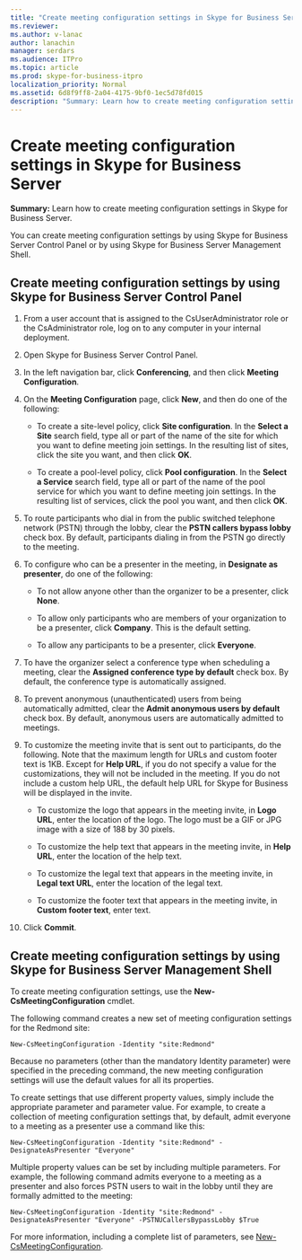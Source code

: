 ```yaml
---
title: "Create meeting configuration settings in Skype for Business Server"
ms.reviewer: 
ms.author: v-lanac
author: lanachin
manager: serdars
ms.audience: ITPro
ms.topic: article
ms.prod: skype-for-business-itpro
localization_priority: Normal
ms.assetid: 6d8f9ff8-2a04-4175-9bf0-1ec5d78fd015
description: "Summary: Learn how to create meeting configuration settings in Skype for Business Server."
---
```


# Create meeting configuration settings in Skype for Business Server
 
**Summary:** Learn how to create meeting configuration settings in Skype for Business Server.
  
You can create meeting configuration settings by using Skype for Business Server Control Panel or by using Skype for Business Server Management Shell.
  
## Create meeting configuration settings by using Skype for Business Server Control Panel

1. From a user account that is assigned to the CsUserAdministrator role or the CsAdministrator role, log on to any computer in your internal deployment.
    
2.  Open Skype for Business Server Control Panel.
    
3. In the left navigation bar, click **Conferencing**, and then click **Meeting Configuration**.
    
4. On the **Meeting Configuration** page, click **New**, and then do one of the following:
    
    - To create a site-level policy, click **Site configuration**. In the **Select a Site** search field, type all or part of the name of the site for which you want to define meeting join settings. In the resulting list of sites, click the site you want, and then click **OK**.
    
    - To create a pool-level policy, click **Pool configuration**. In the **Select a Service** search field, type all or part of the name of the pool service for which you want to define meeting join settings. In the resulting list of services, click the pool you want, and then click **OK**.
    
5. To route participants who dial in from the public switched telephone network (PSTN) through the lobby, clear the **PSTN callers bypass lobby** check box. By default, participants dialing in from the PSTN go directly to the meeting.
    
6. To configure who can be a presenter in the meeting, in **Designate as presenter**, do one of the following:
    
   - To not allow anyone other than the organizer to be a presenter, click **None**.
    
   - To allow only participants who are members of your organization to be a presenter, click **Company**. This is the default setting.
    
   - To allow any participants to be a presenter, click **Everyone**.
    
7. To have the organizer select a conference type when scheduling a meeting, clear the **Assigned conference type by default** check box. By default, the conference type is automatically assigned.
    
8. To prevent anonymous (unauthenticated) users from being automatically admitted, clear the **Admit anonymous users by default** check box. By default, anonymous users are automatically admitted to meetings.
    
9. To customize the meeting invite that is sent out to participants, do the following. Note that the maximum length for URLs and custom footer text is 1KB. Except for **Help URL**, if you do not specify a value for the customizations, they will not be included in the meeting. If you do not include a custom help URL, the default help URL for Skype for Business will be displayed in the invite. 
    
   - To customize the logo that appears in the meeting invite, in **Logo URL**, enter the location of the logo. The logo must be a GIF or JPG image with a size of 188 by 30 pixels. 
    
   - To customize the help text that appears in the meeting invite, in **Help URL**, enter the location of the help text.
    
   - To customize the legal text that appears in the meeting invite, in **Legal text URL**, enter the location of the legal text.
    
   - To customize the footer text that appears in the meeting invite, in **Custom footer text**, enter text.
    
10. Click **Commit**.
    
## Create meeting configuration settings by using Skype for Business Server Management Shell

To create meeting configuration settings, use the **New-CsMeetingConfiguration** cmdlet.
  
The following command creates a new set of meeting configuration settings for the Redmond site:
  
```
New-CsMeetingConfiguration -Identity "site:Redmond"
```

Because no parameters (other than the mandatory Identity parameter) were specified in the preceding command, the new meeting configuration settings will use the default values for all its properties.
  
To create settings that use different property values, simply include the appropriate parameter and parameter value. For example, to create a collection of meeting configuration settings that, by default, admit everyone to a meeting as a presenter use a command like this:
  
```
New-CsMeetingConfiguration -Identity "site:Redmond" -DesignateAsPresenter "Everyone"
```

Multiple property values can be set by including multiple parameters. For example, the following command admits everyone to a meeting as a presenter and also forces PSTN users to wait in the lobby until they are formally admitted to the meeting:
  
```
New-CsMeetingConfiguration -Identity "site:Redmond" -DesignateAsPresenter "Everyone" -PSTNUCallersBypassLobby $True
```

For more information, including a complete list of parameters, see [New-CsMeetingConfiguration](https://docs.microsoft.com/powershell/module/skype/new-csmeetingconfiguration?view=skype-ps).
  

